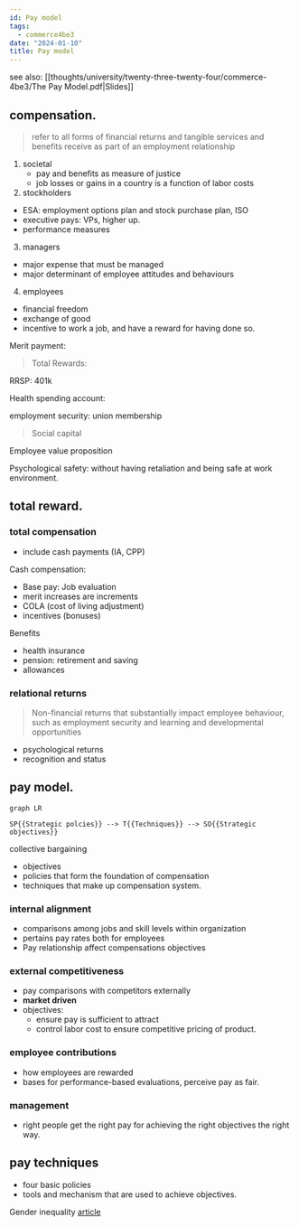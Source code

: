 ```yaml
---
id: Pay model
tags:
  - commerce4be3
date: "2024-01-10"
title: Pay model
---
```


see also: [[thoughts/university/twenty-three-twenty-four/commerce-4be3/The Pay Model.pdf|Slides]]

## compensation.

> refer to all forms of financial returns and tangible services and benefits receive as part of an employment relationship

1. societal
   - pay and benefits as measure of justice
   - job losses or gains in a country is a function of labor costs
2. stockholders

- ESA: employment options plan and stock purchase plan, ISO
- executive pays: VPs, higher up.
- performance measures

3. managers

- major expense that must be managed
- major determinant of employee attitudes and behaviours

4. employees

- financial freedom
- exchange of good
- incentive to work a job, and have a reward for having done so.

Merit payment:

> Total Rewards:

RRSP: 401k

Health spending account:

employment security: union membership

> Social capital

Employee value proposition

Psychological safety: without having retaliation and being safe at work environment.

## total reward.

### total compensation

- include cash payments (IA, CPP)

Cash compensation:

- Base pay: Job evaluation
- merit increases are increments
- COLA (cost of living adjustment)
- incentives (bonuses)

Benefits

- health insurance
- pension: retirement and saving
- allowances

### relational returns

> Non-financial returns that substantially impact employee behaviour, such as employment security and learning and developmental opportunities

- psychological returns
- recognition and status

## pay model.

```mermaid
graph LR

SP{{Strategic polcies}} --> T{{Techniques}} --> SO{{Strategic objectives}}
```

collective bargaining

- objectives
- policies that form the foundation of compensation
- techniques that make up compensation system.

### internal alignment

- comparisons among jobs and skill levels within organization
- pertains pay rates both for employees
- Pay relationship affect compensations objectives

### external competitiveness

- pay comparisons with competitors externally
- **market driven**
- objectives:
  - ensure pay is sufficient to attract
  - control labor cost to ensure competitive pricing of product.

### employee contributions

- how employees are rewarded
- bases for performance-based evaluations, perceive pay as fair.

### management

- right people get the right pay for achieving the right objectives the right way.

## pay techniques

- four basic policies
- tools and mechanism that are used to achieve objectives.

Gender inequality [article](https://web.archive.org/web/20230602214140/https://www.theglobeandmail.com/business/careers/article-not-a-single-large-public-canadian-firm-has-closed-the-gender-pay-gap/)
